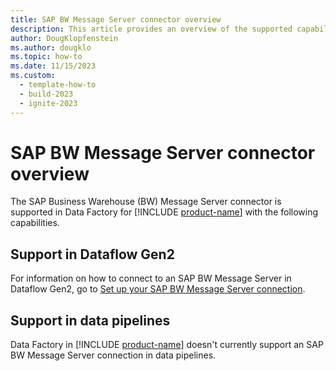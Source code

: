 ```yaml
---
title: SAP BW Message Server connector overview
description: This article provides an overview of the supported capabilities of the SAP BW Message Server connector.
author: DougKlopfenstein
ms.author: dougklo
ms.topic: how-to
ms.date: 11/15/2023
ms.custom:
  - template-how-to
  - build-2023
  - ignite-2023
---
```


# SAP BW Message Server connector overview

The SAP Business Warehouse (BW) Message Server connector is supported in Data Factory for [!INCLUDE [product-name](../includes/product-name.md)] with the following capabilities.


## Support in Dataflow Gen2

For information on how to connect to an SAP BW Message Server in Dataflow Gen2, go to [Set up your SAP BW Message Server connection](connector-sap-bw-message-server.md).

## Support in data pipelines

Data Factory in [!INCLUDE [product-name](../includes/product-name.md)] doesn't currently support an SAP BW Message Server connection in data pipelines.
